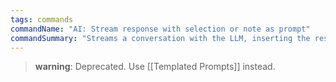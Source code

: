 ```yaml
---
tags: commands
commandName: "AI: Stream response with selection or note as prompt"
commandSummary: "Streams a conversation with the LLM, inserting the responses at the cursor position as it is received."
---
```


> **warning**: Deprecated. Use [[Templated Prompts]] instead.